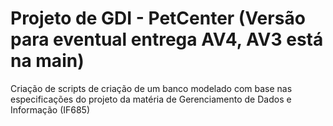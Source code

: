# Projeto de GDI - PetCenter (Versão para eventual entrega AV4, AV3 está na main)

Criação de scripts de criação de um banco modelado com base nas especificações do projeto da matéria de Gerenciamento de Dados e Informação (IF685)
